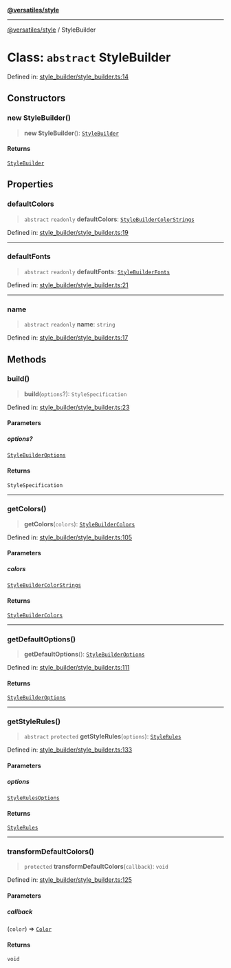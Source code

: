 [**@versatiles/style**](../README.md)

***

[@versatiles/style](../globals.md) / StyleBuilder

# Class: `abstract` StyleBuilder

Defined in: [style\_builder/style\_builder.ts:14](https://github.com/versatiles-org/versatiles-style/blob/d8cc33a46b85aeaa89bfc9bbd1ece1792d845335/src/style_builder/style_builder.ts#L14)

## Constructors

### new StyleBuilder()

> **new StyleBuilder**(): [`StyleBuilder`](StyleBuilder.md)

#### Returns

[`StyleBuilder`](StyleBuilder.md)

## Properties

### defaultColors

> `abstract` `readonly` **defaultColors**: [`StyleBuilderColorStrings`](../type-aliases/StyleBuilderColorStrings.md)

Defined in: [style\_builder/style\_builder.ts:19](https://github.com/versatiles-org/versatiles-style/blob/d8cc33a46b85aeaa89bfc9bbd1ece1792d845335/src/style_builder/style_builder.ts#L19)

***

### defaultFonts

> `abstract` `readonly` **defaultFonts**: [`StyleBuilderFonts`](../type-aliases/StyleBuilderFonts.md)

Defined in: [style\_builder/style\_builder.ts:21](https://github.com/versatiles-org/versatiles-style/blob/d8cc33a46b85aeaa89bfc9bbd1ece1792d845335/src/style_builder/style_builder.ts#L21)

***

### name

> `abstract` `readonly` **name**: `string`

Defined in: [style\_builder/style\_builder.ts:17](https://github.com/versatiles-org/versatiles-style/blob/d8cc33a46b85aeaa89bfc9bbd1ece1792d845335/src/style_builder/style_builder.ts#L17)

## Methods

### build()

> **build**(`options`?): `StyleSpecification`

Defined in: [style\_builder/style\_builder.ts:23](https://github.com/versatiles-org/versatiles-style/blob/d8cc33a46b85aeaa89bfc9bbd1ece1792d845335/src/style_builder/style_builder.ts#L23)

#### Parameters

##### options?

[`StyleBuilderOptions`](../interfaces/StyleBuilderOptions.md)

#### Returns

`StyleSpecification`

***

### getColors()

> **getColors**(`colors`): [`StyleBuilderColors`](../type-aliases/StyleBuilderColors.md)

Defined in: [style\_builder/style\_builder.ts:105](https://github.com/versatiles-org/versatiles-style/blob/d8cc33a46b85aeaa89bfc9bbd1ece1792d845335/src/style_builder/style_builder.ts#L105)

#### Parameters

##### colors

[`StyleBuilderColorStrings`](../type-aliases/StyleBuilderColorStrings.md)

#### Returns

[`StyleBuilderColors`](../type-aliases/StyleBuilderColors.md)

***

### getDefaultOptions()

> **getDefaultOptions**(): [`StyleBuilderOptions`](../interfaces/StyleBuilderOptions.md)

Defined in: [style\_builder/style\_builder.ts:111](https://github.com/versatiles-org/versatiles-style/blob/d8cc33a46b85aeaa89bfc9bbd1ece1792d845335/src/style_builder/style_builder.ts#L111)

#### Returns

[`StyleBuilderOptions`](../interfaces/StyleBuilderOptions.md)

***

### getStyleRules()

> `abstract` `protected` **getStyleRules**(`options`): [`StyleRules`](../type-aliases/StyleRules.md)

Defined in: [style\_builder/style\_builder.ts:133](https://github.com/versatiles-org/versatiles-style/blob/d8cc33a46b85aeaa89bfc9bbd1ece1792d845335/src/style_builder/style_builder.ts#L133)

#### Parameters

##### options

[`StyleRulesOptions`](../interfaces/StyleRulesOptions.md)

#### Returns

[`StyleRules`](../type-aliases/StyleRules.md)

***

### transformDefaultColors()

> `protected` **transformDefaultColors**(`callback`): `void`

Defined in: [style\_builder/style\_builder.ts:125](https://github.com/versatiles-org/versatiles-style/blob/d8cc33a46b85aeaa89bfc9bbd1ece1792d845335/src/style_builder/style_builder.ts#L125)

#### Parameters

##### callback

(`color`) => [`Color`](Color.md)

#### Returns

`void`

